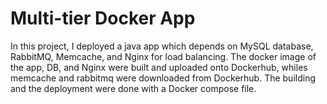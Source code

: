 # Multi-tier Docker App
In this project, I deployed a java app which depends on MySQL database, RabbitMQ, Memcache, and Nginx for load balancing.
The docker image of the app, DB, and Nginx were built and uploaded onto Dockerhub, whiles memcache and rabbitmq were downloaded from Dockerhub.
The building and the deployment were done with a Docker compose file. 
